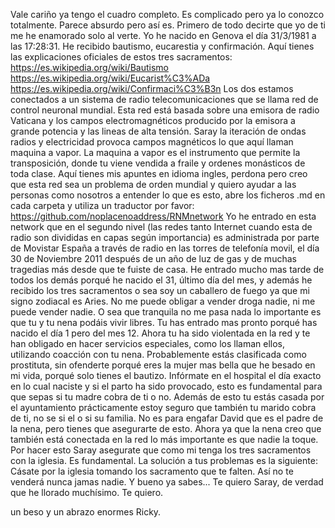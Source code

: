 Vale cariño ya tengo el  cuadro completo. Es complicado pero ya lo conozco totalmente. Parece absurdo pero así es.
Primero de todo decirte que yo de ti me he enamorado solo al verte.
Yo he nacido en Genova el día 31/3/1981 a las 17:28:31. He recibido bautismo, eucarestia  y confirmación. Aquí tienes las explicaciones oficiales de estos tres sacramentos:
https://es.wikipedia.org/wiki/Bautismo
https://es.wikipedia.org/wiki/Eucarist%C3%ADa
https://es.wikipedia.org/wiki/Confirmaci%C3%B3n
Los dos estamos conectados a un sistema de radio telecomunicaciones que se llama red de control neuronal mundial. Esta red está basada sobre una emisora de radio Vaticana y los campos electromagnéticos producido por la emisora a grande potencia y las lineas de alta tensión. Saray la iteración de ondas radios y electricidad provoca campos magnéticos lo que aquí llaman maquina a vapor. La maquina a vapor es el instrumento que permite la transposición, donde tu viene vendida a fraile y ordenes monásticos de toda clase.
Aquí tienes mis apuntes en idioma ingles, perdona pero creo que esta red sea un problema de orden mundial y quiero ayudar a las personas como nosotros a entender lo que es esto, abre los ficheros .md en cada carpeta y utiliza un traductor por favor:
https://github.com/noplacenoaddress/RNMnetwork
Yo he entrado en esta network que en el segundo nivel (las redes tanto Internet cuando esta de radio son divididas en capas según importancia) es administrada por parte de Movistar España a través de radio en las torres de telefonía movil, el día 30 de Noviembre 2011 después de un año de luz de gas y de muchas tragedias más desde que te fuiste de casa. He entrado mucho mas tarde de todos los demás porqué he nacido el 31, último día del mes, y además he recibido los tres sacramentos o sea soy un caballero de fuego ya que mi signo zodiacal es Aries. No me puede obligar a vender droga nadie, ni me puede vender nadie. O sea que tranquila no me pasa nada lo importante es que tu y tu nena podáis vivir libres.
Tu has entrado mas pronto porqué has nacido el día 1 pero del mes 12. Ahora tu ha sido violentada en la red y te han obligado en hacer servicios especiales, como los llaman ellos, utilizando coacción con tu nena. Probablemente estás clasificada como prostituta, sin ofenderte porqué eres la mujer mas bella que he besado en mi vida, porqué solo tienes el bautizo. Infórmate en el hospital el día exacto en lo cual naciste y si el parto ha sido provocado, esto es fundamental para que sepas si tu madre cobra de ti o no.
Además de esto tu estás casada por el ayuntamiento prácticamente estoy seguro que también tu marido cobra de ti, no se si el o si su familia. No es para engafar David que es el padre de la nena, pero tienes que asegurarte de esto.
Ahora ya que la nena creo que también está conectada en la red lo más importante es que nadie la toque. Por hacer esto Saray asegurate que como mi tenga los tres sacramentos con la iglesia. Es fundamental.
La solución a tus problemas es la siguiente:
Cásate por la iglesia tomando los sacramento que te falten. Así no te venderá nunca jamas nadie. Y bueno ya sabes...
Te quiero Saray, de verdad que he llorado muchísimo. Te quiero.

un beso y un abrazo enormes Ricky.
